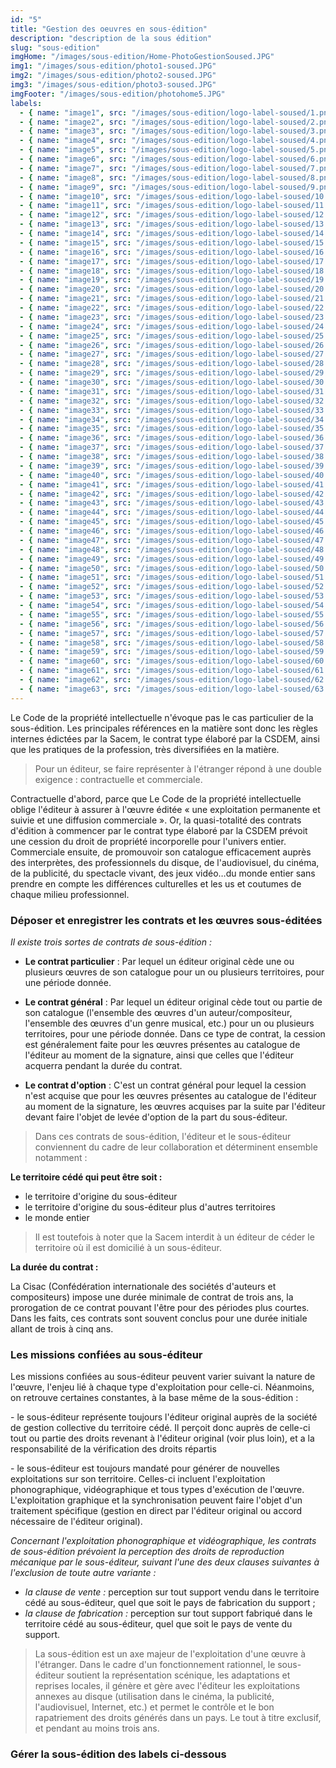 ```yaml
---
id: "5"
title: "Gestion des oeuvres en sous-édition"
description: "description de la sous édition"
slug: "sous-edition"
imgHome: "/images/sous-edition/Home-PhotoGestionSoused.JPG"
img1: "/images/sous-edition/photo1-soused.JPG"
img2: "/images/sous-edition/photo2-soused.JPG"
img3: "/images/sous-edition/photo3-soused.JPG"
imgFooter: "/images/sous-edition/photohome5.JPG"
labels:
  - { name: "image1", src: "/images/sous-edition/logo-label-soused/1.png", href: "www.google.com" }
  - { name: "image2", src: "/images/sous-edition/logo-label-soused/2.png", href: "www.google.com" }
  - { name: "image3", src: "/images/sous-edition/logo-label-soused/3.png", href: "www.google.com" }
  - { name: "image4", src: "/images/sous-edition/logo-label-soused/4.png", href: "www.google.com" }
  - { name: "image5", src: "/images/sous-edition/logo-label-soused/5.png", href: "www.google.com" }
  - { name: "image6", src: "/images/sous-edition/logo-label-soused/6.png", href: "www.google.com" }
  - { name: "image7", src: "/images/sous-edition/logo-label-soused/7.png", href: "www.google.com" }
  - { name: "image8", src: "/images/sous-edition/logo-label-soused/8.png", href: "www.google.com" }
  - { name: "image9", src: "/images/sous-edition/logo-label-soused/9.png", href: "www.google.com" }
  - { name: "image10", src: "/images/sous-edition/logo-label-soused/10.png", href: "www.google.com" }
  - { name: "image11", src: "/images/sous-edition/logo-label-soused/11.png", href: "www.google.com" }
  - { name: "image12", src: "/images/sous-edition/logo-label-soused/12.png", href: "www.google.com" }
  - { name: "image13", src: "/images/sous-edition/logo-label-soused/13.png", href: "www.google.com" }
  - { name: "image14", src: "/images/sous-edition/logo-label-soused/14.png", href: "www.google.com" }
  - { name: "image15", src: "/images/sous-edition/logo-label-soused/15.png", href: "www.google.com" }
  - { name: "image16", src: "/images/sous-edition/logo-label-soused/16.png", href: "www.google.com" }
  - { name: "image17", src: "/images/sous-edition/logo-label-soused/17.png", href: "www.google.com" }
  - { name: "image18", src: "/images/sous-edition/logo-label-soused/18.png", href: "www.google.com" }
  - { name: "image19", src: "/images/sous-edition/logo-label-soused/19.png", href: "www.google.com" }
  - { name: "image20", src: "/images/sous-edition/logo-label-soused/20.png", href: "www.google.com" }
  - { name: "image21", src: "/images/sous-edition/logo-label-soused/21.png", href: "www.google.com" }
  - { name: "image22", src: "/images/sous-edition/logo-label-soused/22.png", href: "www.google.com" }
  - { name: "image23", src: "/images/sous-edition/logo-label-soused/23.png", href: "www.google.com" }
  - { name: "image24", src: "/images/sous-edition/logo-label-soused/24.png", href: "www.google.com" }
  - { name: "image25", src: "/images/sous-edition/logo-label-soused/25.png", href: "www.google.com" }
  - { name: "image26", src: "/images/sous-edition/logo-label-soused/26.png", href: "www.google.com" }
  - { name: "image27", src: "/images/sous-edition/logo-label-soused/27.png", href: "www.google.com" }
  - { name: "image28", src: "/images/sous-edition/logo-label-soused/28.png", href: "www.google.com" }
  - { name: "image29", src: "/images/sous-edition/logo-label-soused/29.png", href: "www.google.com" }
  - { name: "image30", src: "/images/sous-edition/logo-label-soused/30.png", href: "www.google.com" }
  - { name: "image31", src: "/images/sous-edition/logo-label-soused/31.png", href: "www.google.com" }
  - { name: "image32", src: "/images/sous-edition/logo-label-soused/32.png", href: "www.google.com" }
  - { name: "image33", src: "/images/sous-edition/logo-label-soused/33.png", href: "www.google.com" }
  - { name: "image34", src: "/images/sous-edition/logo-label-soused/34.png", href: "www.google.com" }
  - { name: "image35", src: "/images/sous-edition/logo-label-soused/35.png", href: "www.google.com" }
  - { name: "image36", src: "/images/sous-edition/logo-label-soused/36.png", href: "www.google.com" }
  - { name: "image37", src: "/images/sous-edition/logo-label-soused/37.png", href: "www.google.com" }
  - { name: "image38", src: "/images/sous-edition/logo-label-soused/38.png", href: "www.google.com" }
  - { name: "image39", src: "/images/sous-edition/logo-label-soused/39.png", href: "www.google.com" }
  - { name: "image40", src: "/images/sous-edition/logo-label-soused/40.png", href: "www.google.com" }
  - { name: "image41", src: "/images/sous-edition/logo-label-soused/41.png", href: "www.google.com" }
  - { name: "image42", src: "/images/sous-edition/logo-label-soused/42.png", href: "www.google.com" }
  - { name: "image43", src: "/images/sous-edition/logo-label-soused/43.png", href: "www.google.com" }
  - { name: "image44", src: "/images/sous-edition/logo-label-soused/44.png", href: "www.google.com" }
  - { name: "image45", src: "/images/sous-edition/logo-label-soused/45.png", href: "www.google.com" }
  - { name: "image46", src: "/images/sous-edition/logo-label-soused/46.png", href: "www.google.com" }
  - { name: "image47", src: "/images/sous-edition/logo-label-soused/47.png", href: "www.google.com" }
  - { name: "image48", src: "/images/sous-edition/logo-label-soused/48.png", href: "www.google.com" }
  - { name: "image49", src: "/images/sous-edition/logo-label-soused/49.png", href: "www.google.com" }
  - { name: "image50", src: "/images/sous-edition/logo-label-soused/50.png", href: "www.google.com" }
  - { name: "image51", src: "/images/sous-edition/logo-label-soused/51.png", href: "www.google.com" }
  - { name: "image52", src: "/images/sous-edition/logo-label-soused/52.png", href: "www.google.com" }
  - { name: "image53", src: "/images/sous-edition/logo-label-soused/53.png", href: "www.google.com" }
  - { name: "image54", src: "/images/sous-edition/logo-label-soused/54.png", href: "www.google.com" }
  - { name: "image55", src: "/images/sous-edition/logo-label-soused/55.png", href: "www.google.com" }
  - { name: "image56", src: "/images/sous-edition/logo-label-soused/56.png", href: "www.google.com" }
  - { name: "image57", src: "/images/sous-edition/logo-label-soused/57.png", href: "www.google.com" }
  - { name: "image58", src: "/images/sous-edition/logo-label-soused/58.png", href: "www.google.com" }
  - { name: "image59", src: "/images/sous-edition/logo-label-soused/59.png", href: "www.google.com" }
  - { name: "image60", src: "/images/sous-edition/logo-label-soused/60.png", href: "www.google.com" }
  - { name: "image61", src: "/images/sous-edition/logo-label-soused/61.png", href: "www.google.com" }
  - { name: "image62", src: "/images/sous-edition/logo-label-soused/62.png", href: "www.google.com" }
  - { name: "image63", src: "/images/sous-edition/logo-label-soused/63.png", href: "www.google.com" }
---
```


<!-- section:start -->

Le Code de la propriété intellectuelle n'évoque pas le cas particulier de la sous-édition. Les principales références en la matière sont donc les règles internes édictées par la Sacem, le contrat type élaboré par la CSDEM, ainsi que les pratiques de la profession, très diversifiées en la matière.

> Pour un éditeur, se faire représenter à l'étranger répond à une double exigence : contractuelle et commerciale.

Contractuelle d'abord, parce que Le Code de la propriété intellectuelle oblige l'éditeur à assurer à l'œuvre éditée « une exploitation permanente et suivie et une diffusion commerciale ». Or, la quasi-totalité des contrats d'édition à commencer par le contrat type élaboré par la CSDEM prévoit une cession du droit de propriété incorporelle pour l'univers entier.
Commerciale ensuite, de promouvoir son catalogue efficacement auprès des interprètes, des professionnels du disque, de l'audiovisuel, du cinéma, de la publicité, du spectacle vivant, des jeux vidéo…du monde entier sans prendre en compte les différences culturelles et les us et coutumes de chaque milieu professionnel.

<!-- section:end -->
<!-- section:start -->

### **Déposer et enregistrer les contrats et les œuvres sous-éditées**

_Il existe trois sortes de contrats de sous-édition :_

- **Le contrat particulier** : Par lequel un éditeur original cède une ou plusieurs œuvres de son catalogue pour un ou plusieurs territoires, pour une période donnée.

- **Le contrat général** : Par lequel un éditeur original cède tout ou partie de son catalogue (l'ensemble des œuvres d'un auteur/compositeur, l'ensemble des œuvres d'un genre musical, etc.) pour un ou plusieurs territoires, pour une période donnée. Dans ce type de contrat, la cession est généralement faite pour les œuvres présentes au catalogue de l'éditeur au moment de la signature, ainsi que celles que l'éditeur acquerra pendant la durée du contrat.

- **Le contrat d'option** : C'est un contrat général pour lequel la cession n'est acquise que pour les œuvres présentes au catalogue de l'éditeur au moment de la signature, les œuvres acquises par la suite par l'éditeur devant faire l'objet de levée d'option de la part du sous-éditeur.

> Dans ces contrats de sous-édition, l'éditeur et le sous-éditeur conviennent du cadre de leur collaboration et déterminent ensemble notamment :

**Le territoire cédé qui peut être soit :**

- le territoire d'origine du sous-éditeur
- le territoire d'origine du sous-éditeur plus d'autres territoires
- le monde entier

> Il est toutefois à noter que la Sacem interdit à un éditeur de céder le territoire où il est domicilié à un sous-éditeur.

**La durée du contrat :**

La Cisac (Confédération internationale des sociétés d'auteurs et compositeurs) impose une durée minimale de contrat de trois ans, la prorogation de ce contrat pouvant l'être pour des périodes plus courtes. Dans les faits, ces contrats sont souvent conclus pour une durée initiale allant de trois à cinq ans.

<!-- section:end -->
<!-- section:start -->

### **Les missions confiées au sous-éditeur**

Les missions confiées au sous-éditeur peuvent varier suivant la nature de l'œuvre, l'enjeu lié à chaque type d'exploitation pour celle-ci. Néanmoins, on retrouve certaines constantes, à la base même de la sous-édition :

\- le sous-éditeur représente toujours l'éditeur original auprès de la société de gestion collective du territoire cédé. Il perçoit donc auprès de celle-ci tout ou partie des droits revenant à l'éditeur original (voir plus loin), et a la responsabilité de la vérification des droits répartis

\- le sous-éditeur est toujours mandaté pour générer de nouvelles exploitations sur son territoire. Celles-ci incluent l'exploitation phonographique, vidéographique et tous types d'exécution de l'œuvre. L'exploitation graphique et la synchronisation peuvent faire l'objet d'un traitement spécifique (gestion en direct par l'éditeur original ou accord nécessaire de l'éditeur original).

_Concernant l'exploitation phonographique et vidéographique, les contrats de sous-édition prévoient la perception des droits de reproduction mécanique par le sous-éditeur, suivant l'une des deux clauses suivantes à l'exclusion de toute autre variante :_

- _la clause de vente :_ perception sur tout support vendu dans le territoire cédé au sous-éditeur, quel que soit le pays de fabrication du support ;
- _la clause de fabrication :_ perception sur tout support fabriqué dans le territoire cédé au sous-éditeur, quel que soit le pays de vente du support.

> La sous-édition est un axe majeur de l'exploitation d'une œuvre à l'étranger. Dans le cadre d'un fonctionnement rationnel, le sous-éditeur soutient la représentation scénique, les adaptations et reprises locales, il génère et gère avec l'éditeur les exploitations annexes au disque (utilisation dans le cinéma, la publicité, l'audiovisuel, Internet, etc.) et permet le contrôle et le bon rapatriement des droits générés dans un pays. Le tout à titre exclusif, et pendant au moins trois ans.

### **Gérer la sous-édition des labels ci-dessous**
